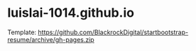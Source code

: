 # luislai-1014.github.io
Template: https://github.com/BlackrockDigital/startbootstrap-resume/archive/gh-pages.zip
